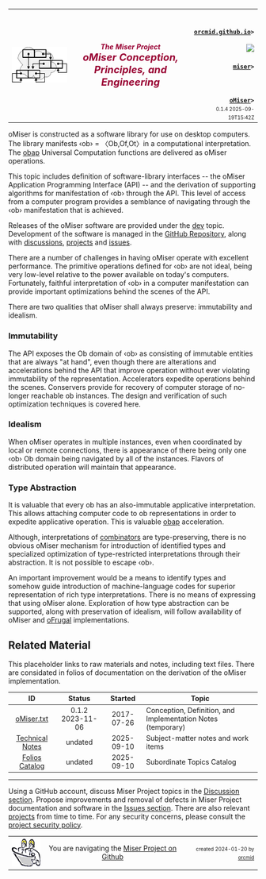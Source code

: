 <!-- index.md 0.1.4                 UTF-8                         2025-09-18
     ----1----|----2----|----3----|----4----|----5----|----6----|----7----|--*
     source <https://github.com/orcmid/miser/blob/master/docs/obap/index.md>
     publication <https://orcmid.github.io/miser/obap/>
     -->

<table border="0" width="100%">
  <tr>
    <td width="25%" align="left" height="6">
       <a href="../" title="The Miser Project on GitHub">
       <img src="../images/misertheory-logo.png" /></a>
    </td>
       <td width="48%" height="6"><p align="center"><font color="#990033"><strong>
    <i>The Miser Project</i><br />
    <i><big><big>oMiser Conception, Principles, and Engineering</big></big></i></strong></font></p>
    </td>
    <td width="27%" height="6" valign="middle" align="right">
      <b><code>
      <a href="../../" target="_top">orcmid.github.io</a>&gt;
      </code></b>
      <br />
      <a href="https://clustrmaps.com/site/1bw9w" title="Visit tracker">
            <img src="//www.clustrmaps.com/map_v2.png?d=3-2eQV4fOuelVHp_YtztZ0hl9Uj4ei9zLKw_nRgCgyM&cl=ffffff" />
      </a>
      <br />
      <b><code>
      <a href="../" target="_top">miser</a>&gt;
      </code></b>
      <br /><br />
      <b><code>
      <a href="./" target="_top">oMiser</a>&gt;</code></b>
      <br />
      <small><small>
        0.1.4 2025-09-19T15:42Z<!-- MAINTAIN THIS MANUALLY -->
      </small></small>
      </td>
  </tr>
</table>

oMiser is constructed as a software library for use on desktop computers. The
library manifests ‹ob› = 〈Ob,Of,Ot〉in a computational interpretation.
The [obap](../obap) Universal Computation functions are delivered as oMiser
operations.

This topic includes definition of software-library interfaces -- the oMiser
Application Programming Interface (API) -- and the derivation of supporting
algorithms for manifestation of ‹ob› through the API. This level of access
from a computer program provides a semblance of navigating through the
‹ob› manifestation that is achieved.

Releases of the oMiser software are provided
under the [dev](../dev) topic.  Development of the software is managed in the
[GitHub Repository](https://github.com/orcmid/miser/tree/master/dev), along
with [discussions](https://github.com/orcmid/miser/discussions),
[projects](https://github.com/orcmid/miser/projects?type=classic) and
[issues](https://github.com/orcmid/miser/issues).

There are a number of challenges in having oMiser operate with excellent
performance.  The primitive operations defined for ‹ob› are not ideal, being
very low-level relative to the power available on today's computers.
Fortunately, faithful interpretation of ‹ob› in a computer manifestation
can provide important optimizations behind the scenes of the API.

There are two qualities that oMiser shall always preserve: immutability and
idealism.

### Immutability

The API exposes the Ob domain of ‹ob› as consisting of immutable entities
that are always "at hand", even though there are alterations and accelerations
behind the API that improve operation without ever violating immutability of
the representation. Accelerators expedite operations behind the scenes.
Conservers provide for recovery of computer storage of no-longer reachable ob
instances.  The design and verification of such optimization techniques is
covered here.

### Idealism

When oMiser operates in multiple instances, even when coordinated by local
or remote connections, there is appearance of there being only one ‹ob› Ob
domain being navigated by all of the instances.  Flavors of distributed
operation will maintain that appearance.

### Type Abstraction

It is valuable that every ob has an also-immutable applicative interpretation.
This allows attaching computer code to ob representations in order to expedite
applicative operation. This is valuable [obap](../obap) acceleration.

Although, interpretations of [combinators](../obreps/combinators.txt) are
type-preserving, there is no obvious oMiser mechanism for introduction of
identified types and specialized optimization of type-restricted
interpretations through their abstraction.  It is not possible to escape ‹ob›.

An important improvement would be a means to identify types and somehow guide
introduction of machine-language codes for superior representation of rich
type interpretations.  There is no means of expressing that using oMiser
alone.  Exploration of how type abstraction can be supported, along with
preservation of idealism, will follow availability of oMiser and
[oFrugal](../oFrugal) implementations.

## Related Material

This placeholder links to raw materials and notes, including text files.
There are considated in folios of documentation on the derivation of the
oMiser implementation.

| **ID**                          | **Status**       | **Started** | **Topic** |
|   :-:                           |   :-:            |  :-:        |  ---  |
| [oMiser.txt](oMiser.txt) | 0.1.2 2023-11-06 | 2017-07-26  | Conception, Definition, and Implementation Notes (temporary)|
| [Technical Notes](m000000.htm)  | undated          | 2025-09-10  | Subject-matter notes and work items |
| [Folios Catalog](m000001.htm)  | undated          | 2025-09-10  | Subordinate Topics Catalog|

----

Using a GitHub account, discuss Miser Project topics in the
[Discussion section](https://github.com/orcmid/miser/discussions).  Propose
improvements and removal of defects in Miser Project documentation and
software in the [Issues section](https://github.com/orcmid/miser/issues).
There are also relevant
[projects](https://github.com/orcmid/miser/projects?query=is%3Aopen)
from time to time.  For any security concerns, please consult the
[project security policy](https://github.com/orcmid/miser/security).

<table border="0" cellspacing="3" width="100%">
  <tr>
    <td width="14%">
	<a href="index.htm" target="_top">
       <img border="0" src="../images/hardhat-thumb.gif" alt="Hard Hat Area"
            align="left" width="80" height="57">
       </a>
    </td>
    <td width="54%" valign="middle" align="center">
      You are navigating the <a href="../">Miser Project on Github</a></td>
    <td width="30%">
      <p align="right"><font size="-2">created 2024-01-20 by
         <a target="_top" href="../../orcmid">orcmid</a> </font></p>
    </td>
  </tr>
</table>
<!--

  0.1.4  2025-09-19T15:42Z Word-smithing
  0.1.3  2025-09-19T00:55Z Repair context block
  0.1.2  2025-09-18T23:46Z Link corrections and formatting touch-ups
  0.1.1  2025-09-14T16:30Z Remove construction, touch-up subject-matter links
  0.1.0  2025-09-14T16:20Z Dump sxhash, add folio substructure
  0.0.6  2025-09-03T22:38Z Touch ups, add sxhash
  0.0.5  2025-07-10T22:14Z Conform top/bottom material to 0.1.2 hybridForm
  0.0.4  2024-01-23T17:56Z Expand the overview
  0.0.3  2024-01-22T20:30Z Remove the unreasonable from the synopsis
  0.0.2  2024-01-22T18:55Z Add synopsis of key topics
  0.0.1  2024-01-22T17:36Z Touch-up oMiser.txt entry
  0.0.0  2024-01-20T20:47Z Initial Placeholder

               *** end of miser/docs/oMiser/index.md ***                  -->
